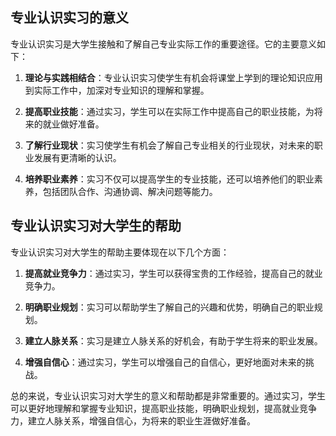 ## 专业认识实习的意义

专业认识实习是大学生接触和了解自己专业实际工作的重要途径。它的主要意义如下：

1. **理论与实践相结合**：专业认识实习使学生有机会将课堂上学到的理论知识应用到实际工作中，加深对专业知识的理解和掌握。
    
2. **提高职业技能**：通过实习，学生可以在实际工作中提高自己的职业技能，为将来的就业做好准备。
    
3. **了解行业现状**：实习使学生有机会了解自己专业相关的行业现状，对未来的职业发展有更清晰的认识。
    
4. **培养职业素养**：实习不仅可以提高学生的专业技能，还可以培养他们的职业素养，包括团队合作、沟通协调、解决问题等能力。
    

## 专业认识实习对大学生的帮助

专业认识实习对大学生的帮助主要体现在以下几个方面：

1. **提高就业竞争力**：通过实习，学生可以获得宝贵的工作经验，提高自己的就业竞争力。
    
2. **明确职业规划**：实习可以帮助学生了解自己的兴趣和优势，明确自己的职业规划。
    
3. **建立人脉关系**：实习是建立人脉关系的好机会，有助于学生将来的职业发展。
    
4. **增强自信心**：通过实习，学生可以增强自己的自信心，更好地面对未来的挑战。
    

总的来说，专业认识实习对大学生的意义和帮助都是非常重要的。通过实习，学生可以更好地理解和掌握专业知识，提高职业技能，明确职业规划，提高就业竞争力，建立人脉关系，增强自信心，为将来的职业生涯做好准备。